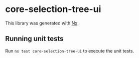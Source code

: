 # core-selection-tree-ui

This library was generated with [Nx](https://nx.dev).

## Running unit tests

Run `nx test core-selection-tree-ui` to execute the unit tests.
